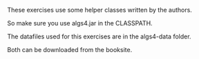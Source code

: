 These exercises use some helper classes written by the authors.

So make sure you use algs4.jar in the CLASSPATH.

The datafiles used for this exercises are in the algs4-data folder.

Both can be downloaded from the booksite.
